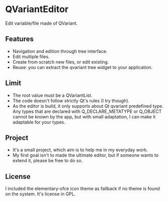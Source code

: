 # QVariantEditor

Edit variable/file made of QVariant.

## Features

*   Navigation and edition through tree interface.
*   Edit multiple files.
*   Create from scratch new files, or edit existing.
*   Reuse: you can extract the qvariant tree widget to your application.

## Limit

*   The root value must be a QVariantList.
*   The code doesn't follow strictly Qt's rules (I try though).
*   As the editor is build, it only supports about Qt qvariant predefined type. Any types that are declared with Q_DECLARE_METATYPE or Q_OBJECT cannot be known by the app, but with small adaptation, I can make it adaptable for your types.


## Project

*   It's a small project, which aim is to help me in my everyday work.
*   My first goal isn't to made the ultimate editor, but if someone wants to extend it, please be free to do so.

## License

I included the elementary-xfce icon theme as fallback if no theme is found on the system.
It's license in GPL.